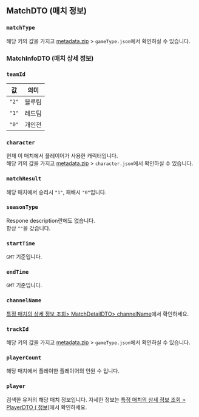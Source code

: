 ## MatchDTO (매치 정보)
### `matchType`
해당 키의 값을 가지고
[metadata.zip](https://developers.nexon.com/kart/api/14/39) > `gameType.json`에서 확인하실 수 있습니다.
### MatchInfoDTO (매치 상세 정보)
### `teamId`
| 값 | 의미 |
| --- | --- |
|`"2"`| 블루팀 |
| `"1"` | 레드팀  |
| `"0"` | 개인전 |
### `character`
현재 이 매치에서 플레이어가 사용한 캐릭터입니다.  
해당 키의 값을 가지고
[metadata.zip](https://developers.nexon.com/kart/api/14/39) > `character.json`에서 확인하실 수 있습니다.
### `matchResult`
해당 매치에서 승리시 `"1"`, 패배시 `"0"`입니다.
### `seasonType`
Respone description란에도 없습니다.  
항상 `""`을 갖습니다.
### `startTime`
`GMT` 기준입니다.
### `endTime`
`GMT` 기준입니다.
### `channelName`
[특정 매치의 상세 정보 조회> MatchDetailDTO> channelName](./특정-매치의-상세-정보-조회.md#channelName)에서 확인하세요.
### `trackId`
해당 키의 값을 가지고
[metadata.zip](https://developers.nexon.com/kart/api/14/39) > `gameType.json`에서 확인하실 수 있습니다.
### `playerCount`
해당 매치에서 플레이한 플레이어의 인원 수 입니다.
### `player`
검색한 유저의 해당 매치 정보입니다.
자세한 정보는 [특정 매치의 상세 정보 조회 > PlayerDTO ( 정보)](./특정-매치의-상세-정보-조회.md#playerdto-유저-정보)에서 확인하세요.
